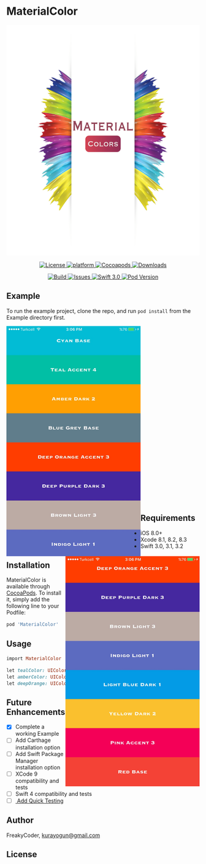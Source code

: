 # MaterialColor
<p align="center">
<img width="600" height="600" src="https://github.com/WrathChaos/MaterialColor/blob/master/Screenshots/MaterialColors.png">
</p>
<p align="center">
<a href="https://github.com/WrathChaos/MaterialColor">
<img src="https://img.shields.io/cocoapods/l/MaterialColor.svg"
alt="License">
</a>
<a href="https://github.com/WrathChaos/MaterialColor">
<img src="https://img.shields.io/cocoapods/p/MaterialColor.svg"
alt="platform">
</a>
<a href="https://github.com/WrathChaos/MaterialColor">
<img src="https://img.shields.io/badge/CocoaPods-compatible-4BC51D.svg"
alt="Cocoapods">
</a>
<a href="https://github.com/WrathChaos/MaterialColor">
<img src="https://img.shields.io/cocoapods/dt/MaterialColor.svg"
alt="Downloads">
</a>
</p>


<p align="center">
<a href="https://github.com/WrathChaos/MaterialColor">
<img src="http://img.shields.io/travis/wrathchaos/MaterialColor.svg"
alt="Build">
</a>
<a href="https://github.com/WrathChaos/MaterialColor">
<img src="https://img.shields.io/github/issues/WrathChaos/MaterialColor.svg"
alt="Issues">
</a>
<a href="https://github.com/WrathChaos/MaterialColor">
<img src="https://img.shields.io/badge/Swift-3.0-blue.svg"
alt="Swift 3.0">
</a>
<a href="https://github.com/WrathChaos/MaterialColor">
<img src="https://img.shields.io/cocoapods/v/MaterialColor.svg"
alt="Pod Version">
</a>
</p>


## Example

To run the example project, clone the repo, and run `pod install` from the Example directory first.

<p align="center">
<img align="left" width="350" height="600" src="https://github.com/WrathChaos/MaterialColor/blob/master/Screenshots/MaterialColor_Example2.jpeg">

<img align="right" width="350" height="600" src="https://github.com/WrathChaos/MaterialColor/blob/master/Screenshots/MaterialColor_Example.jpeg">
</p>

</br></br></br></br></br></br></br></br></br></br></br></br></br></br></br></br></br></br></br></br></br></br></br></br></br></br></br>

## Requirements
- iOS 8.0+
- Xcode 8.1, 8.2, 8.3
- Swift 3.0, 3.1, 3.2

## Installation

MaterialColor is available through [CocoaPods](http://cocoapods.org). To install
it, simply add the following line to your Podfile:

```ruby
pod 'MaterialColor'
```

## Usage
```ruby
import MaterialColor
```

```ruby
let tealColor: UIColor = MaterialColor.teal.accent4
let amberColor: UIColor = MaterialColor.amber.base
let deepOrange: UIColor = MaterialColor.deepOrange.dark1
```

## Future Enhancements

- [x] Complete a working Example
- [ ] Add Carthage installation option
- [ ] Add Swift Package Manager installation option
- [ ] XCode 9 compatibility and tests
- [ ] Swift 4 compatibility and tests
- [ ] [ Add Quick Testing ](https://github.com/Quick/Quick)

## Author

FreakyCoder, kurayogun@gmail.com

## License

